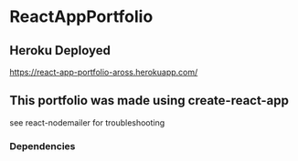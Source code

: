 # ReactAppPortfolio

## Heroku Deployed
https://react-app-portfolio-aross.herokuapp.com/

## This portfolio was made using create-react-app
see react-nodemailer for troubleshooting

### Dependencies